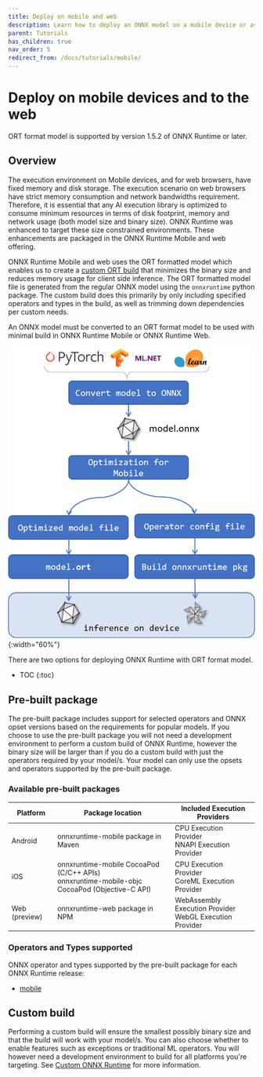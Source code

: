 ```yaml
---
title: Deploy on mobile and web
description: Learn how to deploy an ONNX model on a mobile device or as a web application with ONNX Runtime
parent: Tutorials
has_children: true
nav_order: 5
redirect_from: /docs/tutorials/mobile/
---
```


# Deploy on mobile devices and to the web

ORT format model is supported by version 1.5.2 of ONNX Runtime or later.

## Overview

The execution environment on Mobile devices, and for web browsers, have fixed memory and disk storage. The execution scenario on web browsers have strict memory consumption and network bandwidths requirement. Therefore, it is essential that any AI execution library is optimized to consume minimum resources in terms of disk footprint, memory and network usage (both model size and binary size). ONNX Runtime was enhanced to target these size constrained environments. These enhancements are packaged in the ONNX Runtime Mobile and web offering.

ONNX Runtime Mobile and web uses the ORT formatted model which enables us to create a [custom ORT build](../../build/custom.md) that minimizes the binary size and reduces memory usage for client side inference. The ORT formatted model file is generated from the regular ONNX model using the `onnxruntime` python package. The custom build does this primarily by only including specified operators and types in the build, as well as trimming down dependencies per custom needs.

An ONNX model must be converted to an ORT format model to be used with minimal build in ONNX Runtime Mobile or ONNX Runtime Web.

![Steps to build for mobile platforms](../../../images/mobile.png){:width="60%"}

There are two options for deploying ONNX Runtime with ORT format model.

* TOC
{:toc}

## Pre-built package

The pre-built package includes support for selected operators and ONNX opset versions based on the requirements for popular models. If you choose to use the pre-built package you will not need a development environment to perform a custom build of ONNX Runtime, however the binary size will be larger than if you do a custom build with just the operators required by your model/s. Your model can only use the opsets and operators supported by the pre-built package.

### Available pre-built packages

| Platform | Package location | Included Execution Providers |
|----------|------------------|----------|
| Android | onnxruntime-mobile package in Maven  | CPU Execution Provider <br>NNAPI Execution Provider |
| iOS | onnxruntime-mobile CocoaPod (C/C++ APIs) <br>onnxruntime-mobile-objc CocoaPod (Objective-C API) | CPU Execution Provider <br>CoreML Execution Provider |
| Web (preview) | onnxruntime-web package in NPM | WebAssembly Execution Provider <br>WebGL Execution Provider |

### Operators and Types supported

ONNX operator and types supported by the pre-built package for each ONNX Runtime release:
- [mobile](../../reference/operators/mobile_package_op_type_support_1.9.md)

## Custom build

Performing a custom build will ensure the smallest possibly binary size and that the build will work with your model/s. You can also choose whether to enable features such as exceptions or traditional ML operators. You will however need a development environment to build for all platforms you're targeting. See [Custom ONNX Runtime](../../build/custom.md) for more information.

